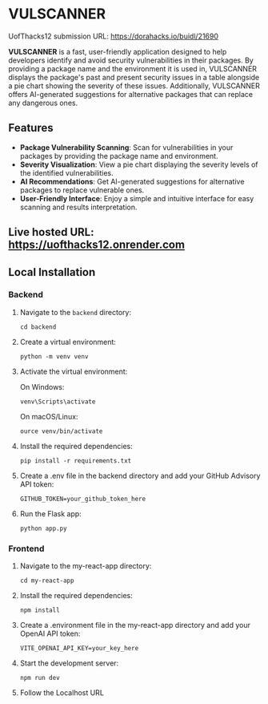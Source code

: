 # VULSCANNER

UofThacks12 submission URL: https://dorahacks.io/buidl/21690

**VULSCANNER** is a fast, user-friendly application designed to help developers identify and avoid security vulnerabilities in their packages. By providing a package name and the environment it is used in, VULSCANNER displays the package's past and present security issues in a table alongside a pie chart showing the severity of these issues. Additionally, VULSCANNER offers AI-generated suggestions for alternative packages that can replace any dangerous ones.

## Features

- **Package Vulnerability Scanning**: Scan for vulnerabilities in your packages by providing the package name and environment.
- **Severity Visualization**: View a pie chart displaying the severity levels of the identified vulnerabilities.
- **AI Recommendations**: Get AI-generated suggestions for alternative packages to replace vulnerable ones.
- **User-Friendly Interface**: Enjoy a simple and intuitive interface for easy scanning and results interpretation.

## Live hosted URL: https://uofthacks12.onrender.com

## Local Installation

### Backend

1. Navigate to the `backend` directory:
   ```
   cd backend
   ```

2. Create a virtual environment:
    ```
    python -m venv venv
    ```

3. Activate the virtual environment:

    On Windows:
    ```
    venv\Scripts\activate
    ```

    On macOS/Linux:
    ```
    ource venv/bin/activate
    ```

4. Install the required dependencies:
    ```
    pip install -r requirements.txt
    ```

5. Create a .env file in the backend directory and add your GitHub Advisory API token:
    ```
    GITHUB_TOKEN=your_github_token_here
    ```

6. Run the Flask app:
    ```
    python app.py
    ```

### Frontend 

1. Navigate to the my-react-app directory:
    ```
    cd my-react-app
    ```

2. Install the required dependencies:
    ```
    npm install
    ```

3. Create a .environment file in the my-react-app directory and add your OpenAI API token:
   ```
   VITE_OPENAI_API_KEY=your_key_here
   ```

3. Start the development server:
    ```
    npm run dev
    ```

4. Follow the Localhost URL






